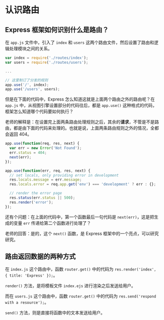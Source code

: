 # 认识路由

## Express 框架如何识别什么是路由？

在 `app.js` 文件中，引入了 `index` 和 `users` 这两个路由文件，然后设置了路由和逻辑处理模块之间的关系。

```javascript
var index = require('./routes/index');
var users = require('./routes/users');

...

// 这里制订了分发的规则
app.use('/', index);
app.use('/users', users);
```

但是在下面的代码中，Express 怎么知道这就是上面两个路由之外的路由呢？在 `app.js` 中，从视图引擎设置部分的代码往后，都是 `app.use()` 这种格式的代码，框架怎么知道哪个代码要如何执行？

老师的解释是：在设置完上面两条路由处理规则之后，其余的**请求**，不管是不是路由，都是由下面的代码来处理的。也就是说，上面两条路由规则之外的情况，全都会返回 404。

```javascript
app.use(function(req, res, next) {
  var err = new Error('Not Found');
  err.status = 404;
  next(err);
});

app.use(function(err, req, res, next) {
  // set locals, only providing error in development
  res.locals.message = err.message;
  res.locals.error = req.app.get('env') === 'development' ? err : {};

  // render the error page
  res.status(err.status || 500);
  res.render('error');
});
```

还有个问题：在上面的代码中，第一个函数最后一句代码是 `next(err)`，这是把生成的变量 `err` 传递给第二个函数进行处理了？

老师的回答：是的，这个 `next()` 函数，是 Express 框架中的一个亮点，可以研究研究。

## 路由返回数据的两种方式

在 `index.js` 这个路由中，函数 `router.get()` 中的代码为 `res.render('index', { title: 'Express' });`。

`render()` 方法，是将模板文件 `index.ejs` 进行渲染之后发送给用户。

而在 `users.js` 这个路由中，函数 `router.get()` 中的代码为 `res.send('respond with a resource');`。

`send()` 方法，则是直接将函数中的文本发送给用户。
